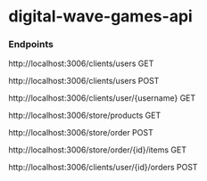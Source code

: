 # digital-wave-games-api

### Endpoints

http://localhost:3006/clients/users GET

http://localhost:3006/clients/users POST

http://localhost:3006/clients/user/{username} GET

http://localhost:3006/store/products GET

http://localhost:3006/store/order POST

http://localhost:3006/store/order/{id}/items GET

http://localhost:3006/clients/user/{id}/orders POST
